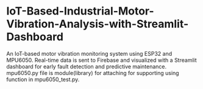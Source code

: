 # IoT-Based-Industrial-Motor-Vibration-Analysis-with-Streamlit-Dashboard
An IoT-based motor vibration monitoring system using ESP32 and MPU6050. Real-time data is sent to Firebase and visualized with a Streamlit dashboard for early fault detection and predictive maintenance.
mpu6050.py file is module(library) for attaching for supporting using function in mpu6050_test.py.
